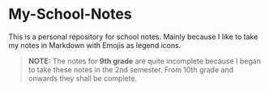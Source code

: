 # My-School-Notes
This is a personal repository for school notes. Mainly because I like to take my notes in Markdown with Emojis as legend icons.

> **NOTE:** The notes for **9th grade** are quite incomplete because I began to take these notes in the 2nd semester. From 10th grade and onwards they shall be complete.
